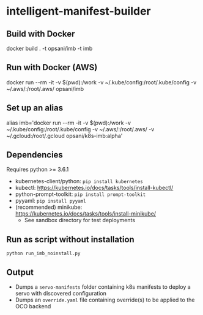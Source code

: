 # intelligent-manifest-builder

## Build with Docker

docker build . -t opsani/imb -t imb

## Run with Docker (AWS)

docker run --rm -it -v $(pwd):/work -v ~/.kube/config:/root/.kube/config -v ~/.aws/:/root/.aws/ opsani/imb

## Set up an alias

alias imb='docker run --rm -it -v $(pwd):/work -v ~/.kube/config:/root/.kube/config -v ~/.aws/:/root/.aws/ -v ~/.gcloud:/root/.gcloud  opsani/k8s-imb:alpha'

## Dependencies

Requires python >= 3.6.1

- kubernetes-client/python: `pip install kubernetes`
- kubectl: <https://kubernetes.io/docs/tasks/tools/install-kubectl/>
- python-prompt-toolkit: `pip install prompt-toolkit`
- pyyaml: `pip install pyyaml`
- (recommended) minikube: <https://kubernetes.io/docs/tasks/tools/install-minikube/>
  - See sandbox directory for test deployments

## Run as script without installation

`python run_imb_noinstall.py`

## Output

- Dumps a `servo-manifests` folder containing k8s manifests to deploy a servo with discovered configuration
- Dumps an `override.yaml` file containing override(s) to be applied to the OCO backend
